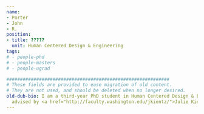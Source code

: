 ```yaml
---
name:
- Porter
- John
- R.
position:
- title: ?????
  unit: Human Centered Design & Engineering
tags:
# - people-phd
# - people-masters
# - people-ugrad

############################################################
# These fields are provided to ease migration of old content.
# They are not used, and should be deleted when no longer desired.
old-dub-bio: I am a third-year PhD student in Human Centered Design & Engineering
  advised by <a href="http://faculty.washington.edu/jkientz/">Julie Kientz</a>.
---
```

